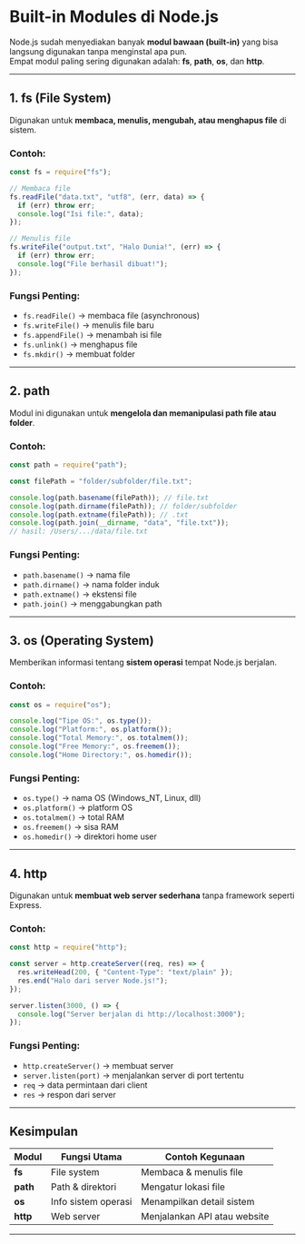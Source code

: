 # Built-in Modules di Node.js

Node.js sudah menyediakan banyak **modul bawaan (built-in)** yang bisa langsung digunakan tanpa menginstal apa pun.  
Empat modul paling sering digunakan adalah: **fs**, **path**, **os**, dan **http**.

---

## 1. fs (File System)

Digunakan untuk **membaca, menulis, mengubah, atau menghapus file** di sistem.

### Contoh:

```js
const fs = require("fs");

// Membaca file
fs.readFile("data.txt", "utf8", (err, data) => {
  if (err) throw err;
  console.log("Isi file:", data);
});

// Menulis file
fs.writeFile("output.txt", "Halo Dunia!", (err) => {
  if (err) throw err;
  console.log("File berhasil dibuat!");
});
```

### Fungsi Penting:

- `fs.readFile()` → membaca file (asynchronous)
- `fs.writeFile()` → menulis file baru
- `fs.appendFile()` → menambah isi file
- `fs.unlink()` → menghapus file
- `fs.mkdir()` → membuat folder

---

## 2. path

Modul ini digunakan untuk **mengelola dan memanipulasi path file atau folder**.

### Contoh:

```js
const path = require("path");

const filePath = "folder/subfolder/file.txt";

console.log(path.basename(filePath)); // file.txt
console.log(path.dirname(filePath)); // folder/subfolder
console.log(path.extname(filePath)); // .txt
console.log(path.join(__dirname, "data", "file.txt"));
// hasil: /Users/.../data/file.txt
```

### Fungsi Penting:

- `path.basename()` → nama file
- `path.dirname()` → nama folder induk
- `path.extname()` → ekstensi file
- `path.join()` → menggabungkan path

---

## 3. os (Operating System)

Memberikan informasi tentang **sistem operasi** tempat Node.js berjalan.

### Contoh:

```js
const os = require("os");

console.log("Tipe OS:", os.type());
console.log("Platform:", os.platform());
console.log("Total Memory:", os.totalmem());
console.log("Free Memory:", os.freemem());
console.log("Home Directory:", os.homedir());
```

### Fungsi Penting:

- `os.type()` → nama OS (Windows_NT, Linux, dll)
- `os.platform()` → platform OS
- `os.totalmem()` → total RAM
- `os.freemem()` → sisa RAM
- `os.homedir()` → direktori home user

---

## 4. http

Digunakan untuk **membuat web server sederhana** tanpa framework seperti Express.

### Contoh:

```js
const http = require("http");

const server = http.createServer((req, res) => {
  res.writeHead(200, { "Content-Type": "text/plain" });
  res.end("Halo dari server Node.js!");
});

server.listen(3000, () => {
  console.log("Server berjalan di http://localhost:3000");
});
```

### Fungsi Penting:

- `http.createServer()` → membuat server
- `server.listen(port)` → menjalankan server di port tertentu
- `req` → data permintaan dari client
- `res` → respon dari server

---

## Kesimpulan

| Modul    | Fungsi Utama        | Contoh Kegunaan              |
| -------- | ------------------- | ---------------------------- |
| **fs**   | File system         | Membaca & menulis file       |
| **path** | Path & direktori    | Mengatur lokasi file         |
| **os**   | Info sistem operasi | Menampilkan detail sistem    |
| **http** | Web server          | Menjalankan API atau website |

---
